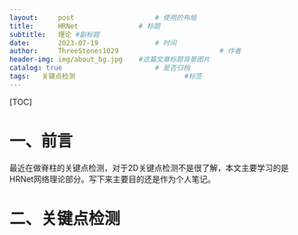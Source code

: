```yaml
---
layout:     post   				    # 使用的布局
title:      HRNet 				# 标题 
subtitle:   理论 #副标题
date:       2023-07-19 				# 时间
author:     ThreeStones1029 						# 作者
header-img: img/about_bg.jpg 	#这篇文章标题背景图片
catalog: true 						# 是否归档
tags:	关键点检测							#标签
---
```


[TOC]
# 一、前言

最近在做脊柱的关键点检测，对于2D关键点检测不是很了解，本文主要学习的是HRNet网络理论部分。写下来主要目的还是作为个人笔记。

# 二、关键点检测



